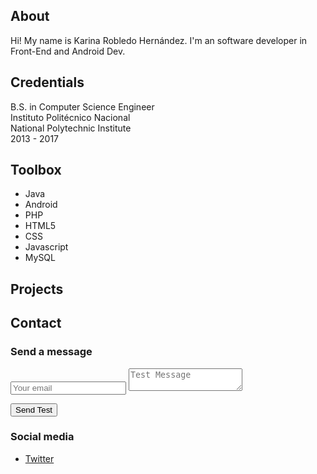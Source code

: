## About

Hi! My name is Karina Robledo Hernández. I'm an software developer in Front-End and Android Dev. 

## Credentials

B.S. in Computer Science Engineer  
Instituto Politécnico Nacional  
National Polytechnic Institute  
2013 - 2017


## Toolbox

* Java
* Android
* PHP
* HTML5
* CSS
* Javascript
* MySQL

## Projects



## Contact

### Send a message

<form method="POST" action="https://formspree.io/robledokari@gmail.com">
  <input type="email" name="email" placeholder="Your email">  
  
  <textarea name="message" placeholder="Test Message"></textarea>  
  
  <button type="submit">Send Test</button>  
</form>

### Social media 

<ul>
  <li>
    <a href="https://twitter.com/robldokari">
      <i class="fa fa-twitter"></i> Twitter
    </a>
  </li>
</ul>
